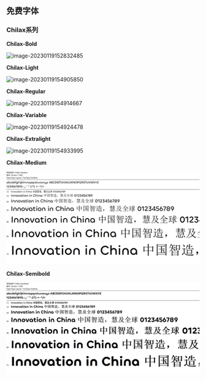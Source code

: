 ## 免费字体

### Chilax系列

**Chilax-Bold**

<img src="https://github.com/yangwushuo/pics/img/image-20230119152832485.png" alt="image-20230119152832485"  />

**Chilax-Light**

![image-20230119154905850](https://github.com/yangwushuo/pics/img/image-20230119154905850.png)

**Chilax-Regular**

![image-20230119154914667](https://github.com/yangwushuo/pics/img/image-20230119154914667.png)

**Chilax-Variable**

![image-20230119154924478](https://github.com/yangwushuo/pics/img/image-20230119154924478.png)

**Chilax-Extralight**

![image-20230119154933995](https://github.com/yangwushuo/pics/img/image-20230119154933995.png)

**Chilax-Medium**

![image-20230119154957586](https://github.com/yangwushuo/pics/blob/main/img/image-20230119154957586.png?raw=true)

**Chilax-Semibold**

![image-20230119155021087](https://raw.githubusercontent.com/yangwushuo/pics/main/img/image-20230119155021087.png)